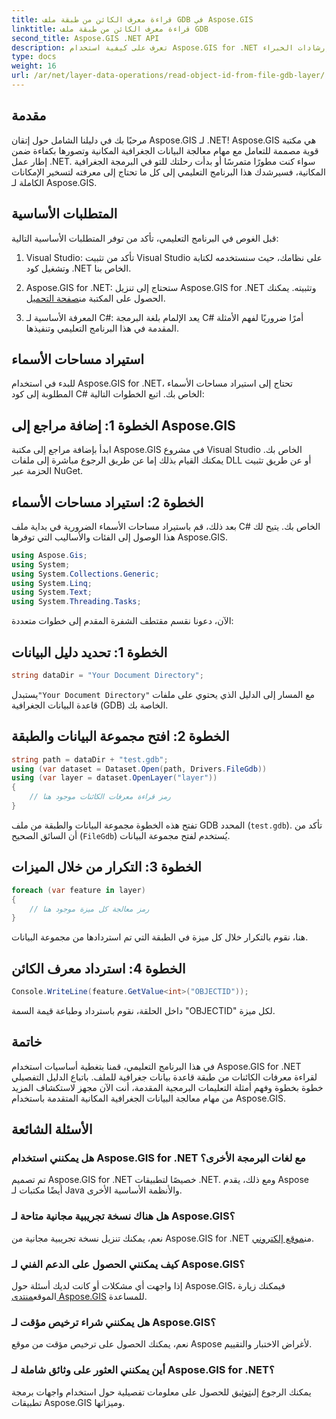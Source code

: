 ```yaml
---
title: قراءة معرف الكائن من طبقة ملف GDB في Aspose.GIS
linktitle: قراءة معرف الكائن من طبقة ملف GDB
second_title: Aspose.GIS .NET API
description: تعرف على كيفية استخدام Aspose.GIS for .NET للتعامل مع معالجة البيانات الجغرافية المكانية بكفاءة. تتوفر دروس شاملة وإرشادات الخبراء.
type: docs
weight: 16
url: /ar/net/layer-data-operations/read-object-id-from-file-gdb-layer/
---
```

## مقدمة
مرحبًا بك في دليلنا الشامل حول إتقان Aspose.GIS لـ .NET! Aspose.GIS هي مكتبة قوية مصممة للتعامل مع مهام معالجة البيانات الجغرافية المكانية وتصورها بكفاءة ضمن إطار عمل .NET. سواء كنت مطورًا متمرسًا أو بدأت رحلتك للتو في البرمجة الجغرافية المكانية، فسيرشدك هذا البرنامج التعليمي إلى كل ما تحتاج إلى معرفته لتسخير الإمكانات الكاملة لـ Aspose.GIS.
## المتطلبات الأساسية
قبل الغوص في البرنامج التعليمي، تأكد من توفر المتطلبات الأساسية التالية:
1. Visual Studio: تأكد من تثبيت Visual Studio على نظامك، حيث سنستخدمه لكتابة وتشغيل كود .NET الخاص بنا.
   
2.  Aspose.GIS for .NET: ستحتاج إلى تنزيل Aspose.GIS for .NET وتثبيته. يمكنك الحصول على المكتبة من[صفحة التحميل](https://releases.aspose.com/gis/net/).
3. المعرفة الأساسية لـ C#: يعد الإلمام بلغة البرمجة C# أمرًا ضروريًا لفهم الأمثلة المقدمة في هذا البرنامج التعليمي وتنفيذها.

## استيراد مساحات الأسماء
للبدء في استخدام Aspose.GIS for .NET، تحتاج إلى استيراد مساحات الأسماء المطلوبة إلى كود C# الخاص بك. اتبع الخطوات التالية:
## الخطوة 1: إضافة مراجع إلى Aspose.GIS
ابدأ بإضافة مراجع إلى مكتبة Aspose.GIS في مشروع Visual Studio الخاص بك. يمكنك القيام بذلك إما عن طريق الرجوع مباشرة إلى ملفات DLL أو عن طريق تثبيت الحزمة عبر NuGet.
## الخطوة 2: استيراد مساحات الأسماء
بعد ذلك، قم باستيراد مساحات الأسماء الضرورية في بداية ملف C# الخاص بك. يتيح لك هذا الوصول إلى الفئات والأساليب التي توفرها Aspose.GIS.
```csharp
using Aspose.Gis;
using System;
using System.Collections.Generic;
using System.Linq;
using System.Text;
using System.Threading.Tasks;
```

الآن، دعونا نقسم مقتطف الشفرة المقدم إلى خطوات متعددة:
## الخطوة 1: تحديد دليل البيانات
```csharp
string dataDir = "Your Document Directory";
```
 يستبدل`"Your Document Directory"` مع المسار إلى الدليل الذي يحتوي على ملفات قاعدة البيانات الجغرافية (GDB) الخاصة بك.
## الخطوة 2: افتح مجموعة البيانات والطبقة
```csharp
string path = dataDir + "test.gdb";
using (var dataset = Dataset.Open(path, Drivers.FileGdb))
using (var layer = dataset.OpenLayer("layer"))
{
    // رمز قراءة معرفات الكائنات موجود هنا
}
```
تفتح هذه الخطوة مجموعة البيانات والطبقة من ملف GDB المحدد (`test.gdb`). تأكد من أن السائق الصحيح (`FileGdb`) يُستخدم لفتح مجموعة البيانات.
## الخطوة 3: التكرار من خلال الميزات
```csharp
foreach (var feature in layer)
{
    // رمز معالجة كل ميزة موجود هنا
}
```
هنا، نقوم بالتكرار خلال كل ميزة في الطبقة التي تم استردادها من مجموعة البيانات.
## الخطوة 4: استرداد معرف الكائن
```csharp
Console.WriteLine(feature.GetValue<int>("OBJECTID"));
```
داخل الحلقة، نقوم باسترداد وطباعة قيمة السمة "OBJECTID" لكل ميزة.

## خاتمة
في هذا البرنامج التعليمي، قمنا بتغطية أساسيات استخدام Aspose.GIS for .NET لقراءة معرفات الكائنات من طبقة قاعدة بيانات جغرافية للملف. باتباع الدليل التفصيلي خطوة بخطوة وفهم أمثلة التعليمات البرمجية المقدمة، أنت الآن مجهز لاستكشاف المزيد من مهام معالجة البيانات الجغرافية المكانية المتقدمة باستخدام Aspose.GIS.
## الأسئلة الشائعة
### هل يمكنني استخدام Aspose.GIS for .NET مع لغات البرمجة الأخرى؟
تم تصميم Aspose.GIS for .NET خصيصًا لتطبيقات .NET. ومع ذلك، يقدم Aspose أيضًا مكتبات لـ Java والأنظمة الأساسية الأخرى.
### هل هناك نسخة تجريبية مجانية متاحة لـ Aspose.GIS؟
نعم، يمكنك تنزيل نسخة تجريبية مجانية من Aspose.GIS for .NET من[موقع إلكتروني](https://releases.aspose.com/gis/net/).
### كيف يمكنني الحصول على الدعم الفني لـ Aspose.GIS؟
إذا واجهت أي مشكلات أو كانت لديك أسئلة حول Aspose.GIS، فيمكنك زيارة الموقع[منتدى Aspose.GIS](https://forum.aspose.com/c/gis/33) للمساعدة.
### هل يمكنني شراء ترخيص مؤقت لـ Aspose.GIS؟
نعم، يمكنك الحصول على ترخيص مؤقت من موقع Aspose لأغراض الاختبار والتقييم.
### أين يمكنني العثور على وثائق شاملة لـ Aspose.GIS for .NET؟
 يمكنك الرجوع إلى[توثيق](https://reference.aspose.com/gis/net/) للحصول على معلومات تفصيلية حول استخدام واجهات برمجة تطبيقات Aspose.GIS وميزاتها.